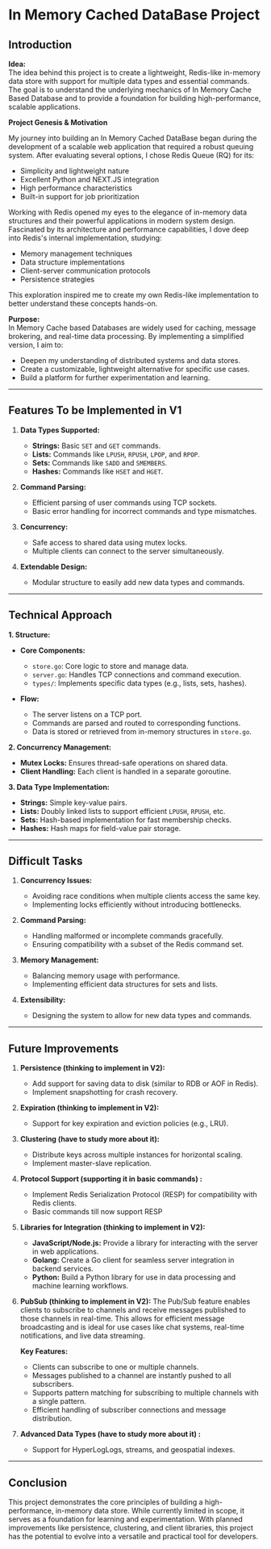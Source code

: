 # In Memory Cached DataBase Project

## **Introduction**

**Idea:**  
The idea behind this project is to create a lightweight, Redis-like in-memory data store with support for multiple data types and essential commands. The goal is to understand the underlying mechanics of In Memory Cache Based Database and to provide a foundation for building high-performance, scalable applications.

**Project Genesis & Motivation**

My journey into building an In Memory Cached DataBase began during the development of a scalable web application that required a robust queuing system. After evaluating several options, I chose Redis Queue (RQ) for its:

- Simplicity and lightweight nature
- Excellent Python and NEXT.JS integration
- High performance characteristics
- Built-in support for job prioritization

Working with Redis opened my eyes to the elegance of in-memory data structures and their powerful applications in modern system design. Fascinated by its architecture and performance capabilities, I dove deep into Redis's internal implementation, studying:

- Memory management techniques
- Data structure implementations
- Client-server communication protocols
- Persistence strategies

This exploration inspired me to create my own Redis-like implementation to better understand these concepts hands-on.

**Purpose:**  
In Memory Cache based Databases are widely used for caching, message brokering, and real-time data processing. By implementing a simplified version, I aim to:
- Deepen my understanding of distributed systems and data stores.
- Create a customizable, lightweight alternative for specific use cases.
- Build a platform for further experimentation and learning.

---

## **Features To be Implemented in V1**

1. **Data Types Supported:**
   - **Strings:** Basic `SET` and `GET` commands.
   - **Lists:** Commands like `LPUSH`, `RPUSH`, `LPOP`, and `RPOP`.
   - **Sets:** Commands like `SADD` and `SMEMBERS`.
   - **Hashes:** Commands like `HSET` and `HGET`.

2. **Command Parsing:**
   - Efficient parsing of user commands using TCP sockets.
   - Basic error handling for incorrect commands and type mismatches.

3. **Concurrency:**
   - Safe access to shared data using mutex locks.
   - Multiple clients can connect to the server simultaneously.

4. **Extendable Design:**
   - Modular structure to easily add new data types and commands.

---

## **Technical Approach**

**1. Structure:**
- **Core Components:**
  - `store.go`: Core logic to store and manage data.
  - `server.go`: Handles TCP connections and command execution.
  - `types/`: Implements specific data types (e.g., lists, sets, hashes).

- **Flow:**
  - The server listens on a TCP port.
  - Commands are parsed and routed to corresponding functions.
  - Data is stored or retrieved from in-memory structures in `store.go`.

**2. Concurrency Management:**
- **Mutex Locks:** Ensures thread-safe operations on shared data.
- **Client Handling:** Each client is handled in a separate goroutine.

**3. Data Type Implementation:**
- **Strings:** Simple key-value pairs.
- **Lists:** Doubly linked lists to support efficient `LPUSH`, `RPUSH`, etc.
- **Sets:** Hash-based implementation for fast membership checks.
- **Hashes:** Hash maps for field-value pair storage.

---

## **Difficult Tasks**

1. **Concurrency Issues:**
   - Avoiding race conditions when multiple clients access the same key.
   - Implementing locks efficiently without introducing bottlenecks.

2. **Command Parsing:**
   - Handling malformed or incomplete commands gracefully.
   - Ensuring compatibility with a subset of the Redis command set.

3. **Memory Management:**
   - Balancing memory usage with performance.
   - Implementing efficient data structures for sets and lists.

4. **Extensibility:**
   - Designing the system to allow for new data types and commands.

---

## **Future Improvements**

1. **Persistence (thinking to implement in V2):**
   - Add support for saving data to disk (similar to RDB or AOF in Redis).
   - Implement snapshotting for crash recovery.

2. **Expiration (thinking to implement in V2):**
   - Support for key expiration and eviction policies (e.g., LRU).

3. **Clustering (have to study more about it):**
   - Distribute keys across multiple instances for horizontal scaling.
   - Implement master-slave replication.

4. **Protocol Support (supporting it in basic commands) :**
   - Implement Redis Serialization Protocol (RESP) for compatibility with Redis clients.
   - Basic commands till now support RESP

5. **Libraries for Integration (thinking to implement in V2):**
   - **JavaScript/Node.js:** Provide a library for interacting with the server in web applications.
   - **Golang:** Create a Go client for seamless server integration in backend services.
   - **Python:** Build a Python library for use in data processing and machine learning workflows.

6. **PubSub (thinking to implement in V2):**
     The Pub/Sub feature enables clients to subscribe to channels and receive messages published to those channels in real-time. This allows for efficient message broadcasting and is ideal for use cases like chat systems, real-time notifications, and live data streaming.

   **Key Features:**

   - Clients can subscribe to one or multiple channels.
   - Messages published to a channel are instantly pushed to all subscribers.
   - Supports pattern matching for subscribing to multiple channels with a single pattern.
   - Efficient handling of subscriber connections and message distribution.

7. **Advanced Data Types (have to study more about it) :**
   - Support for HyperLogLogs, streams, and geospatial indexes.

---

## **Conclusion**

This project demonstrates the core principles of building a high-performance, in-memory data store. While currently limited in scope, it serves as a foundation for learning and experimentation. With planned improvements like persistence, clustering, and client libraries, this project has the potential to evolve into a versatile and practical tool for developers.

